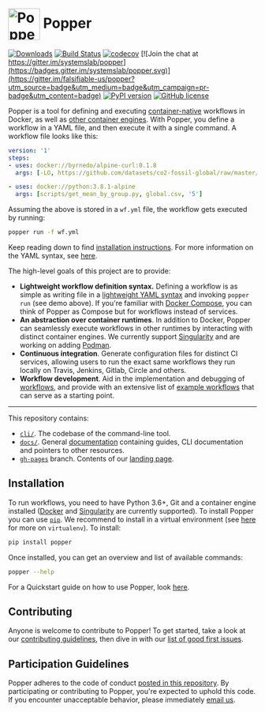 # <img src="https://raw.githubusercontent.com/systemslab/popper/57f7a89bed6ff3e4d62ea2a5683ae28e3251931e/docs/figures/popper_logo_just_jug.png" width="64" valign="middle" alt="Popper"/> Popper

[![Downloads](https://pepy.tech/badge/popper/month)](https://pepy.tech/project/popper)
[![Build Status](https://travis-ci.org/systemslab/popper.svg?branch=master)](https://travis-ci.org/systemslab/popper)
[![codecov](https://codecov.io/gh/systemslab/popper/branch/master/graph/badge.svg)](https://codecov.io/gh/systemslab/popper)
[![Join the chat at https://gitter.im/systemslab/popper](https://badges.gitter.im/systemslab/popper.svg)](https://gitter.im/falsifiable-us/popper?utm_source=badge&utm_medium=badge&utm_campaign=pr-badge&utm_content=badge)
[![PyPI version](https://badge.fury.io/py/popper.svg)](https://badge.fury.io/py/popper)
[![GitHub license](https://img.shields.io/github/license/systemslab/popper.svg)](https://github.com/systemslab/popper/blob/master/LICENSE)

Popper is a tool for defining and executing [container-native][cn] 
workflows in Docker, as well as [other container engines][engines]. 
With Popper, you define a workflow in a YAML file, and then execute it 
with a single command. A workflow file looks like this:

```yaml
version: '1'
steps:
- uses: docker://byrnedo/alpine-curl:0.1.8
  args: [-LO, https://github.com/datasets/co2-fossil-global/raw/master/global.csv]

- uses: docker://python:3.8.1-alpine
  args: [scripts/get_mean_by_group.py, global.csv, '5']
```

Assuming the above is stored in a `wf.yml` file, the workflow gets 
executed by running:

```bash
popper run -f wf.yml
```

Keep reading down to find [installation instructions](#installation). 
For more information on the YAML syntax, see [here][cnwf].

The high-level goals of this project are to provide:

  * **Lightweight workflow definition syntax.** Defining a workflow is 
    as simple as writing file in a [lightweight YAML syntax][cnwf] and 
    invoking `popper run` (see demo above). If you're familiar with 
    [Docker Compose][compose], you can think of Popper as Compose but 
    for workflows instead of services.
  * **An abstraction over container runtimes**. In addition to Docker, 
    Popper can seamlessly execute workflows in other runtimes by 
    interacting with distinct container engines. We currently support 
    [Singularity][sylabs] and are working on adding [Podman][podman].
  * **Continuous integration**. Generate configuration files for 
    distinct CI services, allowing users to run the exact same 
    workflows they run locally on Travis, Jenkins, Gitlab, Circle and 
    others.
  * **Workflow development**. Aid in the implementation and debugging 
    of [workflows][scaffold], and provide with an extensive list of 
    [example workflows](https://github.com/popperized) that can serve 
    as a starting point.

-----

This repository contains:

  * [`cli/`](cli/). The codebase of the command-line tool.
  * [`docs/`](docs/). General [documentation][docs] containing guides, 
    CLI documentation and pointers to other resources.
  * [`gh-pages`][gh-pages] branch. Contents of our [landing 
    page](http://falsifiable.us).

## Installation

To run workflows, you need to have Python 3.6+, Git and a container 
engine installed ([Docker][docker] and [Singularity][singularity] are 
currently supported). To install Popper you can use 
[`pip`](https://pypi.python.org/pypi). We recommend to install in a 
virtual environment (see [here][venv] for more on `virtualenv`). To 
install:

```bash
pip install popper
```

Once installed, you can get an overview and list of available 
commands:

```bash
popper --help
```

For a Quickstart guide on how to use Popper, look [here][getting_started].

## Contributing

Anyone is welcome to contribute to Popper! To get started, take a look 
at our [contributing guidelines](CONTRIBUTING.md), then dive in with 
our [list of good first issues][gfi].

## Participation Guidelines

Popper adheres to the code of conduct [posted in this 
repository](CODE_OF_CONDUCT.md). By participating or contributing to 
Popper, you're expected to uphold this code. If you encounter 
unacceptable behavior, please immediately [email 
us](mailto:ivo@cs.ucsc.edu).

[minimalpy]: https://github.com/popperized/popper-examples/tree/master/workflows/minimal-python
[gfi]: https://github.com/systemslab/popper/issues?utf8=%E2%9C%93&q=is%3Aissue+label%3A%22good+first+issue%22+is%3Aopen
[singularity]: https://github.com/sylabs/singularity
[docker]: https://get.docker.com
[getting_started]: https://popper.readthedocs.io/en/latest/sections/getting_started.html
[venv]: https://packaging.python.org/guides/installing-using-pip-and-virtual-environments/#installing-virtualenv
[popper2]: https://github.com/systemslab/popper/projects/12
[docs]: https://popper.readthedocs.io/en/latest/
[gh-pages]: https://github.com/systemslab/popper/tree/gh-pages
[scaffold]: https://popper.readthedocs.io/en/latest/sections/getting_started.html#create-a-workflow
[cnwf]: docs/sections/cn_workflows.md
[engines]: docs/sections/cn_workflows.md#container-engines
[sylabs]: https://sylabs.io/
[cn]: https://cloudblogs.microsoft.com/opensource/2018/04/23/5-reasons-you-should-be-doing-container-native-development/
[compose]: https://docs.docker.com/compose/
[podman]: https://podman.io
